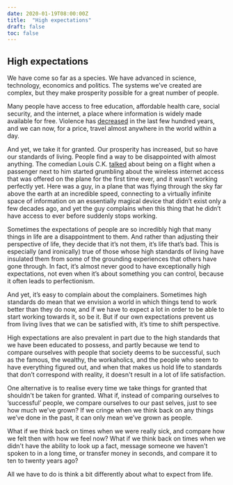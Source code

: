 ```yaml
---
date: 2020-01-19T08:00:00Z
title:  "High expectations"
draft: false
toc: false
---
```

## High expectations

We have come so far as a species. We have advanced in science, technology, economics and politics. The systems we’ve created are complex, but they make prosperity possible for a great number of people.  
  
Many people have access to free education, affordable health care, social security, and the internet, a place where information is widely made available for free. Violence has [decreased](https://en.wikipedia.org/wiki/The_Better_Angels_of_Our_Nature) in the last few hundred years, and we can now, for a price, travel almost anywhere in the world within a day.  
  
And yet, we take it for granted. Our prosperity has increased, but so have our standards of living. People find a way to be disappointed with almost anything. The comedian Louis C.K. [talked](https://www.youtube.com/watch?v=kBLkX2VaQs4) about being on a flight when a passenger next to him started grumbling about the wireless internet access that was offered on the plane for the first time ever, and it wasn’t working perfectly yet. Here was a guy, in a plane that was flying through the sky far above the earth at an incredible speed, connecting to a virtually infinite space of information on an essentially magical device that didn’t exist only a few decades ago, and yet the guy complains when this thing that he didn’t have access to ever before suddenly stops working.  
  
Sometimes the expectations of people are so incredibly high that many things in life are a disappointment to them. And rather than adjusting their perspective of life, they decide that it’s not them, it’s life that’s bad. This is especially (and ironically) true of those whose high standards of living have insulated them from some of the grounding experiences that others have gone through. In fact, it’s almost never good to have exceptionally high expectations, not even when it’s about something you can control, because it often leads to perfectionism.  
  
And yet, it’s easy to complain about the complainers. Sometimes high standards do mean that we envision a world in which things tend to work better than they do now, and if we have to expect a lot in order to be able to start working towards it, so be it. But if our own expectations prevent us from living lives that we can be satisfied with, it’s time to shift perspective.  
  
High expectations are also prevalent in part due to the high standards that we have been educated to possess, and partly because we tend to compare ourselves with people that society deems to be successful, such as the famous, the wealthy, the workaholics, and the people who seem to have everything figured out, and when that makes us hold life to standards that don’t correspond with reality, it doesn't result in a lot of life satisfaction.  
  
One alternative is to realise every time we take things for granted that shouldn't be taken for granted. What if, instead of comparing ourselves to ’successful’ people, we compare ourselves to our past selves, just to see how much we’ve grown? If we cringe when we think back on any things we’ve done in the past, it can only mean we’ve grown as people.   
  
What if we think back on times when we were really sick, and compare how we felt then with how we feel now? What if we think back on times when we didn't have the ability to look up a fact, message someone we haven't spoken to in a long time, or transfer money in seconds, and compare it to ten to twenty years ago?  
  
All we have to do is think a bit differently about what to expect from life.